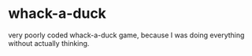 # whack-a-duck
very poorly coded whack-a-duck game, because I was doing everything without actually thinking.
